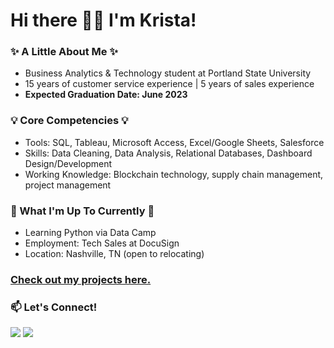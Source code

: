 # Hi there 👋🏻 I'm Krista!

### :sparkles: A Little About Me :sparkles:
* Business Analytics & Technology student at Portland State University
* 15 years of customer service experience | 5 years of sales experience
* <b>Expected Graduation Date: June 2023</b>

### :bulb: Core Competencies :bulb:
* Tools: SQL, Tableau, Microsoft Access, Excel/Google Sheets, Salesforce
* Skills: Data Cleaning, Data Analysis, Relational Databases, Dashboard Design/Development
* Working Knowledge: Blockchain technology, supply chain management, project management

### :memo: What I'm Up To Currently :memo:
* Learning Python via Data Camp
* Employment: Tech Sales at DocuSign
* Location: Nashville, TN (open to relocating)

### [Check out my projects here.](https://github.com/kegraham91/My-Projects/blob/main/README.md) 

### 📫 Let's Connect!
 [<img src="https://img.shields.io/badge/LinkedIn-0077B5?style=for-the-badge&logo=linkedin&logoColor=white"/>](https://www.linkedin.com/in/krista-graham/) 
 [<img src="https://img.shields.io/badge/Gmail-D14836?style=for-the-badge&logo=gmail&logoColor=white"/>](<mailto: k.e.graham91@gmail.com>) 



